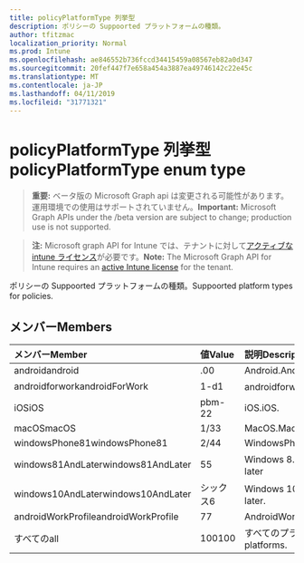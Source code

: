 ```yaml
---
title: policyPlatformType 列挙型
description: ポリシーの Suppoorted プラットフォームの種類。
author: tfitzmac
localization_priority: Normal
ms.prod: Intune
ms.openlocfilehash: ae846552b736fccd34415459a08567eb82a0d347
ms.sourcegitcommit: 20fef447f7e658a454a3887ea49746142c22e45c
ms.translationtype: MT
ms.contentlocale: ja-JP
ms.lasthandoff: 04/11/2019
ms.locfileid: "31771321"
---
```

# <a name="policyplatformtype-enum-type"></a><span data-ttu-id="a50de-103">policyPlatformType 列挙型</span><span class="sxs-lookup"><span data-stu-id="a50de-103">policyPlatformType enum type</span></span>

> <span data-ttu-id="a50de-104">**重要:** ベータ版の Microsoft Graph api は変更される可能性があります。運用環境での使用はサポートされていません。</span><span class="sxs-lookup"><span data-stu-id="a50de-104">**Important:** Microsoft Graph APIs under the /beta version are subject to change; production use is not supported.</span></span>

> <span data-ttu-id="a50de-105">**注:** Microsoft graph API for Intune では、テナントに対して[アクティブな intune ライセンス](https://go.microsoft.com/fwlink/?linkid=839381)が必要です。</span><span class="sxs-lookup"><span data-stu-id="a50de-105">**Note:** The Microsoft Graph API for Intune requires an [active Intune license](https://go.microsoft.com/fwlink/?linkid=839381) for the tenant.</span></span>

<span data-ttu-id="a50de-106">ポリシーの Suppoorted プラットフォームの種類。</span><span class="sxs-lookup"><span data-stu-id="a50de-106">Suppoorted platform types for policies.</span></span>

## <a name="members"></a><span data-ttu-id="a50de-107">メンバー</span><span class="sxs-lookup"><span data-stu-id="a50de-107">Members</span></span>
|<span data-ttu-id="a50de-108">メンバー</span><span class="sxs-lookup"><span data-stu-id="a50de-108">Member</span></span>|<span data-ttu-id="a50de-109">値</span><span class="sxs-lookup"><span data-stu-id="a50de-109">Value</span></span>|<span data-ttu-id="a50de-110">説明</span><span class="sxs-lookup"><span data-stu-id="a50de-110">Description</span></span>|
|:---|:---|:---|
|<span data-ttu-id="a50de-111">android</span><span class="sxs-lookup"><span data-stu-id="a50de-111">android</span></span>|<span data-ttu-id="a50de-112">.0</span><span class="sxs-lookup"><span data-stu-id="a50de-112">0</span></span>|<span data-ttu-id="a50de-113">Android.</span><span class="sxs-lookup"><span data-stu-id="a50de-113">Android.</span></span>|
|<span data-ttu-id="a50de-114">androidforwork</span><span class="sxs-lookup"><span data-stu-id="a50de-114">androidForWork</span></span>|<span data-ttu-id="a50de-115">1-d</span><span class="sxs-lookup"><span data-stu-id="a50de-115">1</span></span>|<span data-ttu-id="a50de-116">androidforwork。</span><span class="sxs-lookup"><span data-stu-id="a50de-116">AndroidForWork.</span></span>|
|<span data-ttu-id="a50de-117">iOS</span><span class="sxs-lookup"><span data-stu-id="a50de-117">iOS</span></span>|<span data-ttu-id="a50de-118">pbm-2</span><span class="sxs-lookup"><span data-stu-id="a50de-118">2</span></span>|<span data-ttu-id="a50de-119">iOS.</span><span class="sxs-lookup"><span data-stu-id="a50de-119">iOS.</span></span>|
|<span data-ttu-id="a50de-120">macOS</span><span class="sxs-lookup"><span data-stu-id="a50de-120">macOS</span></span>|<span data-ttu-id="a50de-121">1/3</span><span class="sxs-lookup"><span data-stu-id="a50de-121">3</span></span>|<span data-ttu-id="a50de-122">MacOS.</span><span class="sxs-lookup"><span data-stu-id="a50de-122">MacOS.</span></span>|
|<span data-ttu-id="a50de-123">windowsPhone81</span><span class="sxs-lookup"><span data-stu-id="a50de-123">windowsPhone81</span></span>|<span data-ttu-id="a50de-124">2/4</span><span class="sxs-lookup"><span data-stu-id="a50de-124">4</span></span>|<span data-ttu-id="a50de-125">WindowsPhone 8.1</span><span class="sxs-lookup"><span data-stu-id="a50de-125">WindowsPhone 8.1.</span></span>|
|<span data-ttu-id="a50de-126">windows81AndLater</span><span class="sxs-lookup"><span data-stu-id="a50de-126">windows81AndLater</span></span>|<span data-ttu-id="a50de-127">5</span><span class="sxs-lookup"><span data-stu-id="a50de-127">5</span></span>|<span data-ttu-id="a50de-128">Windows 8.1 以降</span><span class="sxs-lookup"><span data-stu-id="a50de-128">Windows 8.1 and later</span></span>|
|<span data-ttu-id="a50de-129">windows10AndLater</span><span class="sxs-lookup"><span data-stu-id="a50de-129">windows10AndLater</span></span>|<span data-ttu-id="a50de-130">シックス</span><span class="sxs-lookup"><span data-stu-id="a50de-130">6</span></span>|<span data-ttu-id="a50de-131">Windows 10 以降。</span><span class="sxs-lookup"><span data-stu-id="a50de-131">Windows 10 and later.</span></span>|
|<span data-ttu-id="a50de-132">androidWorkProfile</span><span class="sxs-lookup"><span data-stu-id="a50de-132">androidWorkProfile</span></span>|<span data-ttu-id="a50de-133">7</span><span class="sxs-lookup"><span data-stu-id="a50de-133">7</span></span>|<span data-ttu-id="a50de-134">AndroidWorkProfile.</span><span class="sxs-lookup"><span data-stu-id="a50de-134">AndroidWorkProfile.</span></span>|
|<span data-ttu-id="a50de-135">すべての</span><span class="sxs-lookup"><span data-stu-id="a50de-135">all</span></span>|<span data-ttu-id="a50de-136">100</span><span class="sxs-lookup"><span data-stu-id="a50de-136">100</span></span>|<span data-ttu-id="a50de-137">すべてのプラットフォーム。</span><span class="sxs-lookup"><span data-stu-id="a50de-137">All platforms.</span></span>|





